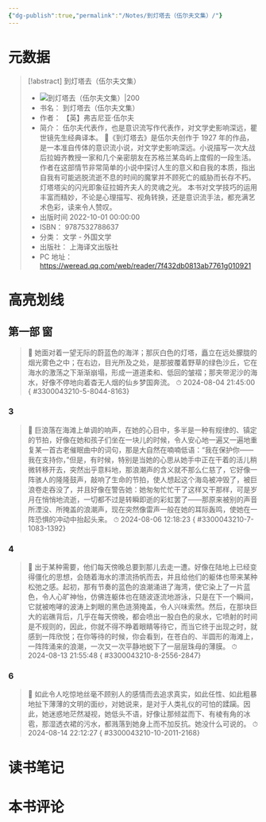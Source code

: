 ```yaml
---
{"dg-publish":true,"permalink":"/Notes/到灯塔去（伍尔夫文集）/"}
---
```



# 元数据

> [!abstract] 到灯塔去（伍尔夫文集）
> - ![ 到灯塔去（伍尔夫文集）|200](https://cdn.weread.qq.com/weread/cover/70/cpPlatform_jgSByJpJMF2yQ1qvTRFLsB/t7_cpPlatform_jgSByJpJMF2yQ1qvTRFLsB.jpg)
> - 书名： 到灯塔去（伍尔夫文集）
> - 作者： 【英】弗吉尼亚·伍尔夫
> - 简介： 伍尔夫代表作，也是意识流写作代表作，对文学史影响深远，瞿世镜先生经典译本。  《到灯塔去》是伍尔夫创作于 1927 年的作品，是一本准自传体的意识流小说，对文学史影响深远。小说描写一次大战后拉姆齐教授一家和几个亲密朋友在苏格兰某岛屿上度假的一段生活。作者在这部情节非常简单的小说中探讨人生的意义和自我的本质，指出自我有可能逃脱流逝不息的时间的魔掌并不顾死亡的威胁而长存不朽。灯塔塔尖的闪光即象征拉姆齐夫人的灵魂之光。
本书对文学技巧的运用丰富而精妙，不论是心理描写、视角转换，还是意识流手法，都充满艺术色彩，读来令人赞叹。
> - 出版时间 2022-10-01 00:00:00
> - ISBN： 9787532788637
> - 分类： 文学 - 外国文学
> - 出版社： 上海译文出版社
> - PC 地址：https://weread.qq.com/web/reader/7f432db0813ab7761g010921

# 高亮划线

## 第一部 窗

> 📌 她面对着一望无际的蔚蓝色的海洋；那灰白色的灯塔，矗立在远处朦胧的烟光雾色之中；在右边，目光所及之处，是那披覆着野草的绿色沙丘，它在海水的激荡之下渐渐崩塌，形成一道道柔和、低回的皱褶；那夹带泥沙的海水，好像不停地向着杳无人烟的仙乡梦国奔流。
> ⏱ 2024-08-04 21:45:00
{ #3300043210-5-8044-8163}


### 3

> 📌 巨浪落在海滩上单调的响声，在她的心目中，多半是一种有规律的、镇定的节拍，好像在她和孩子们坐在一块儿的时候，令人安心地一遍又一遍地重复某一首古老催眠曲中的词句，那是大自然在喃喃低语：“我在保护你——我在支持你，”但是，有时候，特别是当她的心思从她手中正在干着的活儿稍微转移开去，突然出乎意料地，那浪潮声的含义就不那么仁慈了，它好像一阵骇人的隆隆鼓声，敲响了生命的节拍，使人想起这个海岛被冲毁了，被巨浪卷走吞没了，并且好像在警告她：她匆匆忙忙干了这样又干那样，可是岁月在悄悄地流逝，一切都不过是转瞬即逝的彩虹罢了——那原来被别的声音所湮没、所掩盖的浪潮声，现在突然像雷声一般在她的耳际轰鸣，使她在一阵恐惧的冲动中抬起头来。
> ⏱ 2024-08-06 12:18:23
{ #3300043210-7-1083-1392}


### 4

> 📌 出于某种需要，他们每天傍晚总要到那儿去走一遭。好像在陆地上已经变得僵化的思想，会随着海水的漂流扬帆而去，并且给他们的躯体也带来某种松弛之感。起初，那有节奏的蓝色的浪潮涌进了海湾，使它染上了一片蓝色，令人心旷神怡，仿佛连躯体也在随波逐流地游泳，只是在下一个瞬间，它就被咆哮的波涛上刺眼的黑色涟漪掩盖，令人兴味索然。然后，在那块巨大的岩礁背后，几乎在每天傍晚，都会喷出一股白色的泉水，它喷射的时间是不规则的，因此，你就不得不睁着眼睛等待它，而当它终于出现之时，就感到一阵欣悦；在你等待的时候，你会看到，在苍白的、半圆形的海滩上，一阵阵涌来的浪潮，一次又一次平静地蜕下了一层层珠母的薄膜。
> ⏱ 2024-08-13 21:55:48
{ #3300043210-8-2556-2847}


### 6

> 📌 如此令人吃惊地丝毫不顾别人的感情而去追求真实，如此任性、如此粗暴地扯下薄薄的文明的面纱，对她说来，是对于人类礼仪的可怕的蹂躏。因此，她迷惑地茫然凝视，她低头不语，好像让那倾盆而下、有棱有角的冰雹，那湿透衣裙的污水，都溅落到她身上而不加反抗。她没什么可说的。
> ⏱ 2024-08-14 22:12:27
{ #3300043210-10-2011-2168}


# 读书笔记

# 本书评论
